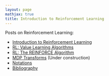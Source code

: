 ```yaml
---
layout: page
mathjax: true
title: Introduction to Reinforcement Learning
---
```


Posts on Reinforcement Learning:
- [Introduction to Reinforcement Learning](/machine_learning/2021/02/13/introduction_to_reinforcement_learning/)
- [RL: Value Learning Algorithms](/machine_learning/2021/02/14/value_learning_algorithms/)
- [RL: The REINFORCE Algorithm](/machine_learning/2021/02/14/reinforce/)
- [MDP Transforms](/machine_learning/rl/mdp_transforms) (Under construction)
- [Notations](/machine_learning/rl/notations_and_glossary)
- [Bibliography](/machine_learning/rl/bibliography)

